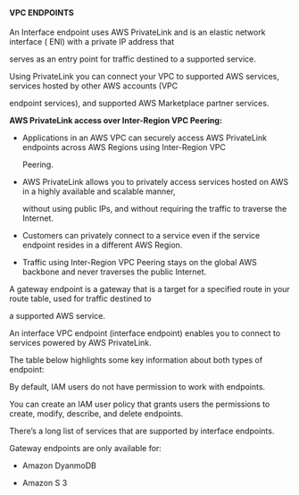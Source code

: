 #### VPC ENDPOINTS

An Interface endpoint uses AWS PrivateLink and is an elastic network interface (
ENI) with a private IP address that

serves as an entry point for traffic destined to a supported service.

Using PrivateLink you can connect your VPC to supported AWS services, services
hosted by other AWS accounts (VPC

endpoint services), and supported AWS Marketplace partner services.

**AWS PrivateLink access over Inter-Region VPC Peering:**

- Applications in an AWS VPC can securely access AWS PrivateLink endpoints
  across AWS Regions using Inter-Region VPC

  Peering.

- AWS PrivateLink allows you to privately access services hosted on AWS in a
  highly available and scalable manner,

  without using public IPs, and without requiring the traffic to traverse the
  Internet.

- Customers can privately connect to a service even if the service endpoint
  resides in a different AWS Region.

- Traffic using Inter-Region VPC Peering stays on the global AWS backbone and
  never traverses the public Internet.

A gateway endpoint is a gateway that is a target for a specified route in your
route table, used for traffic destined to

a supported AWS service.

An interface VPC endpoint (interface endpoint) enables you to connect to
services powered by AWS PrivateLink.

The table below highlights some key information about both types of endpoint:

By default, IAM users do not have permission to work with endpoints.

You can create an IAM user policy that grants users the permissions to create,
modify, describe, and delete endpoints.

There’s a long list of services that are supported by interface endpoints.

Gateway endpoints are only available for:

- Amazon DyanmoDB

- Amazon S 3

